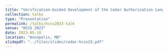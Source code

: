 ```yaml
---
title: "Verification-Guided Development of the Cedar Authorization Language"
collection: talks
type: "Presentation"
permalink: /talks/hcss2023-talk
venue: "HCSS 2023"
date: 2023-05-10
location: "Annapolis, MD"
slidepdf: "../files/slides/cedar-hcss23.pdf"
---
```

